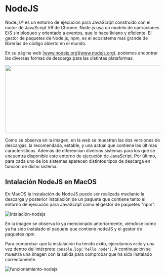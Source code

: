 # **NodeJS**
Node.js® es un entorno de ejecución para JavaScript construido con el motor de JavaScript V8 de Chrome. Node.js usa un modelo de operaciones E/S sin bloqueo y orientado a eventos, que lo hace liviano y eficiente. El gestor de paquetes de Node.js, npm, es el ecosistema mas grande de librerías de código abierto en el mundo.

En su página web [www.nodejs.org](www.nodejs.org), podemos encontrar las diversas formas de descarga para las distintas plataformas.

<img src="../assets/nodejs-downloads.png" width=600 height=220>

Como se observa en la imagen, en la web se muestran las dos versiones de descargas, la recomendada, estable, y una actual que contiene las últimas características. Además de diferencian diversos sistemas para los que se encuentra disponible este entorno de ejecución de JavaScript. Por último, para cada uno de los sistemas aparecen distintos tipos de descarga en función de dicho sistema.

## **Intalación NodeJS en MacOS**

En MacOS la instalación de NodeJS puede ser realizada mediante la descarga y posterior instalación de un paquete que contiene tanto el entorno de ejecución para JavaScript como el gestor de paquetes "npm".

![intalación-nodejs](screenshots/nodejs-package.png)

En la imagen se observa lo ya mencionado anteriormente, viéndose como ya ha sido instalado el paquete que contiene nodeJS y el gestor de paquetes npm.

Para comprobar que la instalación ha tenido exito, ejecutamos `node` y una vez dentro del intérprete `console.log('hello node')`. A continuación se muestra una imagen con la salida para comprobar que ha sido instalado correctamente.

![funcionamiento-nodejs](screenshots/nodejs-iberkanrhdez.png)